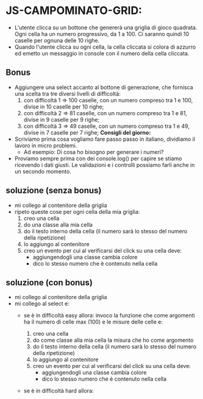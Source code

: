 # JS-CAMPOMINATO-GRID:
- L'utente clicca su un bottone che genererà una griglia di gioco quadrata. Ogni cella ha un numero progressivo, da 1 a 100. Ci saranno quindi 10 caselle per ognuna delle 10 righe.
- Quando l'utente clicca su ogni cella, la cella cliccata si colora di azzurro ed emetto un messaggio in console con il numero della cella cliccata.
## Bonus
- Aggiungere una select accanto al bottone di generazione, che fornisca una scelta tra tre diversi livelli di difficoltà:
    1. con difficoltà 1 => 100 caselle, con un numero compreso tra 1 e 100, divise in 10 caselle per 10 righe;
    2. con difficoltà 2 => 81 caselle, con un numero compreso tra 1 e 81, divise in 9 caselle per 9 righe;
    3. con difficoltà 3 => 49 caselle, con un numero compreso tra 1 e 49, divise in 7 caselle per 7 righe;
**Consigli del giorno:** 
- Scriviamo prima cosa vogliamo fare passo passo in italiano, dividiamo il lavoro in micro problemi. 
    - Ad esempio: Di cosa ho bisogno per generare i numeri?
- Proviamo sempre prima con dei console.log() per capire se stiamo ricevendo i dati giusti. Le validazioni e i controlli possiamo farli anche in un secondo momento.

## soluzione (senza bonus) ##

- mi collego al contenitore della griglia
- ripeto queste cose per ogni cella della mia griglia:
    1. creo una cella
    2. do una classe alla mia cella
    3. do il testo interno della cella (il numero sarà lo stesso del numero della ripetizione)
    4. lo aggiungo al contenitore
    5. creo un evento per cui al verificarsi del click su una cella deve:
        - aggiungendogli una classe cambia colore 
        - dico lo stesso numero che è contenuto nella cella


## soluzione (con bonus) ##

- mi collego al contenitore della griglia
- mi collego al select e:
    - se è in difficoltà easy allora:
        invoco la funzione che come argomenti ha il numero di celle max (100) e le misure delle celle e:
        1. creo una cella
        2. do come classe alla mia cella la misura che ho come argomento
        3. do il testo interno della cella (il numero sarà lo stesso del numero della ripetizione)
        4. lo aggiungo al contenitore
        5. creo un evento per cui al verificarsi del click su una cella deve:
            - aggiungendogli una classe cambia colore 
            - dico lo stesso numero che è contenuto nella cella

    - se è in difficoltà hard allora:
